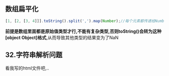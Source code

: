 ## 数组扁平化
```js
[1, [2, [3, 4]]].toString().split(',').map(Number);//每个元素都传递给Number这个函数处理
```
**前提是数组里面都是原始值类型才行,不能有复杂类型,否则toString()会转为这种[object Object]格式**,从而导致其他类型的结果变为了NaN


## 32.字符串解析问题
看我写的html文件吧,..

## 
